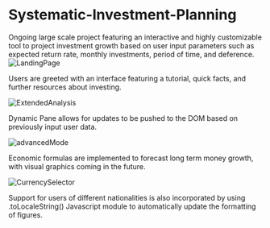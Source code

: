 # Systematic-Investment-Planning
Ongoing large scale project featuring an interactive and highly customizable tool to project investment growth based on user input parameters such as expected return rate, monthly investments, period of time, and deference. 
![LandingPage](https://user-images.githubusercontent.com/103757105/220810449-19e39e93-f1e9-4a5a-b6b2-77419d24b72b.png)

 Users are greeted with an interface featuring a tutorial, quick facts, and further resources about investing.
 
![ExtendedAnalysis](https://user-images.githubusercontent.com/103757105/220810561-375af2b3-3131-4c31-966a-75a1fc53ad02.png)

Dynamic Pane allows for updates to be pushed to the DOM based on previously input user data.

![advancedMode](https://user-images.githubusercontent.com/103757105/220810644-8bc2fa68-6630-406f-8b11-eec8f6541374.png)

Economic formulas are implemented to forecast long term money growth, with visual graphics coming in the future.

![CurrencySelector](https://user-images.githubusercontent.com/103757105/220810879-a959e2db-32c8-41f9-a471-6ee162a2157c.png)

Support for users of different nationalities is also incorporated by using .toLocaleString() Javascript module to automatically update the formatting of figures.
